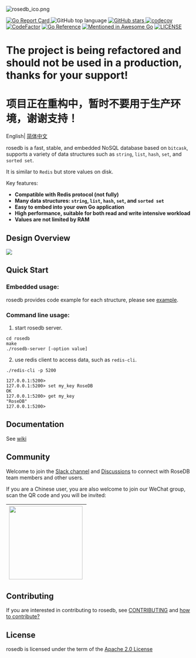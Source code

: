 ![rosedb_ico.png](https://i.loli.net/2021/04/28/gIL2FXZcOesPmyD.png)

[![Go Report Card](https://goreportcard.com/badge/github.com/roseduan/rosedb)&nbsp;](https://goreportcard.com/report/github.com/roseduan/rosedb)![GitHub top language](https://img.shields.io/github/languages/top/roseduan/rosedb)&nbsp;[![GitHub stars](https://img.shields.io/github/stars/roseduan/rosedb)&nbsp;](https://github.com/roseduan/rosedb/stargazers)[![codecov](https://codecov.io/gh/flower-corp/rosedb/branch/main/graph/badge.svg)](https://codecov.io/gh/flower-corp/rosedb) [![CodeFactor](https://www.codefactor.io/repository/github/flower-corp/rosedb/badge)](https://www.codefactor.io/repository/github/flower-corp/rosedb) [![Go Reference](https://pkg.go.dev/badge/github.com/roseduan/rosedb.svg)](https://pkg.go.dev/github.com/roseduan/rosedb) [![Mentioned in Awesome Go](https://awesome.re/mentioned-badge.svg)](https://github.com/avelino/awesome-go#database) [![LICENSE](https://img.shields.io/github/license/flower-corp/rosedb.svg?style=flat-square)](https://github.com/flower-corp/rosedb/blob/main/LICENSE)

# The project is being refactored and should not be used in a production, thanks for your support!
# 项目正在重构中，暂时不要用于生产环境，谢谢支持！
English| [简体中文](https://github.com/roseduan/rosedb/blob/main/README-CN.md)

rosedb is a fast, stable, and embedded NoSQL database based on `bitcask`, supports a variety of data structures such as `string`, `list`, `hash`, `set`, and `sorted set`.     

It is similar to `Redis` but store values on disk.

Key features:

* **Compatible with Redis protocol (not fully)**
* **Many data structures: `string`, `list`, `hash`, `set`, and `sorted set`**
* **Easy to embed into your own Go application**
* **High performance, suitable for both read and write intensive workload**
* **Values are not limited by RAM**

## Design Overview

![](https://github.com/flower-corp/rosedb/blob/main/resource/img/design-overview-rosedb.png)

## Quick Start

### Embedded usage:

rosedb provides code example for each structure, please see [example](https://github.com/flower-corp/rosedb/tree/main/examples).

### Command line usage:

1. start rosedb server.

```shell
cd rosedb
make
./rosedb-server [-option value]
```

2. use redis client to access data, such as `redis-cli`.

```shell
./redis-cli -p 5200

127.0.0.1:5200> 
127.0.0.1:5200> set my_key RoseDB
OK
127.0.0.1:5200> get my_key
"RoseDB"
127.0.0.1:5200> 
```

## Documentation

See [wiki](https://github.com/flower-corp/rosedb/wiki)

## Community

Welcome to join the [Slack channel](https://join.slack.com/t/flowercorp-slack/shared_invite/zt-19oj8ecqb-V02ycMV0BH1~Tn6tfeTz6A) and [Discussions](https://github.com/flower-corp/rosedb/discussions) to connect with RoseDB team members and other users.

If you are a Chinese user, you are also welcome to join our WeChat group, scan the QR code and you will be invited:

| <img src="https://i.loli.net/2021/05/06/tGTH7SXg8w95slA.jpg" width="200px" align="left"/> |
| ------------------------------------------------------------ |

## Contributing

If you are interested in contributing to rosedb, see [CONTRIBUTING](https://github.com/roseduan/rosedb/blob/main/CONTRIBUTING.md) and [how to contribute?](https://github.com/flower-corp/rosedb/issues/103)

## License

rosedb is licensed under the term of the [Apache 2.0 License](https://github.com/roseduan/rosedb/blob/main/LICENSE)

